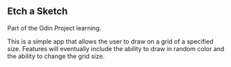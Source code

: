 ## Etch a Sketch

Part of the Odin Project learning.

This is a simple app that allows the user to draw on a grid of a specified size. Features will eventually include the ability to draw in random color and the ability to change the grid size.